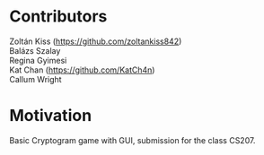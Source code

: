 # Contributors<br />
Zoltán Kiss (https://github.com/zoltankiss842)<br />
Balázs Szalay<br />
Regina Gyimesi<br />
Kat Chan (https://github.com/KatCh4n)<br />
Callum Wright<br />

# Motivation<br />
Basic Cryptogram game with GUI, submission for the class CS207. 
